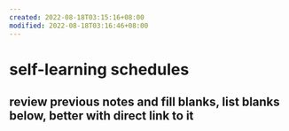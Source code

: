 ```yaml
---
created: 2022-08-18T03:15:16+08:00
modified: 2022-08-18T03:16:46+08:00
---
```


# self-learning schedules

## review previous notes and fill blanks, list blanks below, better with direct link to it
